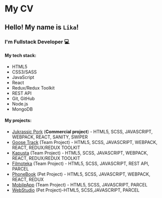 # My CV

## Hello! My name is `Lika`!

### I'm Fullstack Developer :computer:

#### My tech stack:

- HTML5
- CSS3/SASS
- JavaScript
- React
- Redux/Redux Toolkit
- REST API
- Git, GitHub
- Node.js
- MongoDB

#### My projects:

- [Jukrassic Pork](https://www.pork.com.ua/) (**Commercial project**) - HTML5, SСSS, JAVASCRIPT, WEBPACK, REACT, SANITY, SWIPER
- [Goose Track](https://basilika-draconum.github.io/goose-track/) (Team Project) - HTML5, SСSS, JAVASCRIPT, WEBPACK, REACT, REDUX/REDUX TOOLKIT
- [Kapusta](https://polrmn.github.io/kapusta-app/login) (Team Project) - HTML5, SСSS, JAVASCRIPT, WEBPACK, REACT, REDUX/REDUX TOOLKIT
- [Filmoteka](https://eugenenikiforov.github.io/movies-app/) (Team Project) - HTML5, SСSS, JAVASCRIPT, REST API, PARCEL
- [PhoneBook](https://basilika-draconum.github.io/goit-react-hw-08-phonebook/login) (Pet Project) - HTML5, SСSS, JAVASCRIPT, WEBPACK, REACT, REDUX
- [MobileApp](https://xunkindx.github.io/project-group1/) (Team Project) - HTML5, SСSS, JAVASCRIPT, PARCEL
- [WebStudio](https://basilika-draconum.github.io/goit-markup-hw-08/) (Pet Project)-HTML5, SСSS,JAVASCRIPT, PARCEL
